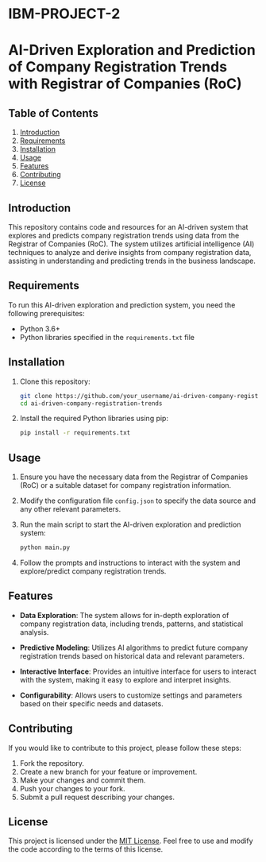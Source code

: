 # IBM-PROJECT-2
# AI-Driven Exploration and Prediction of Company Registration Trends with Registrar of Companies (RoC)

## Table of Contents
1. [Introduction](#introduction)
2. [Requirements](#requirements)
3. [Installation](#installation)
4. [Usage](#usage)
5. [Features](#features)
6. [Contributing](#contributing)
7. [License](#license)

## Introduction
This repository contains code and resources for an AI-driven system that explores and predicts company registration trends using data from the Registrar of Companies (RoC). The system utilizes artificial intelligence (AI) techniques to analyze and derive insights from company registration data, assisting in understanding and predicting trends in the business landscape.

## Requirements
To run this AI-driven exploration and prediction system, you need the following prerequisites:
- Python 3.6+
- Python libraries specified in the `requirements.txt` file

## Installation
1. Clone this repository:
   ```bash
   git clone https://github.com/your_username/ai-driven-company-registration-trends.git
   cd ai-driven-company-registration-trends
   ```

2. Install the required Python libraries using pip:
   ```bash
   pip install -r requirements.txt
   ```

## Usage
1. Ensure you have the necessary data from the Registrar of Companies (RoC) or a suitable dataset for company registration information.

2. Modify the configuration file `config.json` to specify the data source and any other relevant parameters.

3. Run the main script to start the AI-driven exploration and prediction system:
   ```bash
   python main.py
   ```

4. Follow the prompts and instructions to interact with the system and explore/predict company registration trends.

## Features
- **Data Exploration**: The system allows for in-depth exploration of company registration data, including trends, patterns, and statistical analysis.

- **Predictive Modeling**: Utilizes AI algorithms to predict future company registration trends based on historical data and relevant parameters.

- **Interactive Interface**: Provides an intuitive interface for users to interact with the system, making it easy to explore and interpret insights.

- **Configurability**: Allows users to customize settings and parameters based on their specific needs and datasets.

## Contributing
If you would like to contribute to this project, please follow these steps:
1. Fork the repository.
2. Create a new branch for your feature or improvement.
3. Make your changes and commit them.
4. Push your changes to your fork.
5. Submit a pull request describing your changes.

## License
This project is licensed under the [MIT License](LICENSE). Feel free to use and modify the code according to the terms of this license.
